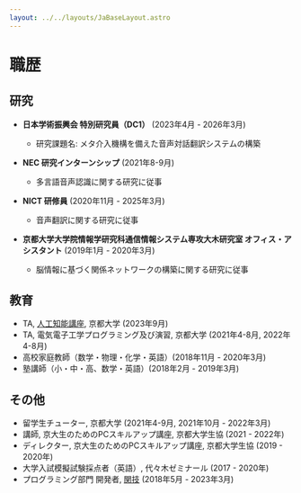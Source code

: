 ```yaml
---
layout: ../../layouts/JaBaseLayout.astro
---
```


# 職歴

## 研究

- **日本学術振興会 特別研究員（DC1）** (2023年4月 - 2026年3月)
    - 研究課題名: メタ介入機構を備えた音声対話翻訳システムの構築

- **NEC 研究インターンシップ** (2021年8-9月)
    - 多言語音声認識に関する研究に従事

- **NICT 研修員** (2020年11月 - 2025年3月)
    - 音声翻訳に関する研究に従事

- **京都大学大学院情報学研究科通信情報システム専攻大木研究室 オフィス・アシスタント** (2019年1月 - 2020年3月)
    - 脳情報に基づく関係ネットワークの構築に関する研究に従事

## 教育

- TA, [人工知能講座](https://www.kyoto-u.ac.jp/ja/event/2023-04-28), 京都大学 (2023年9月)
- TA, 電気電子工学プログラミング及び演習, 京都大学 (2021年4-8月, 2022年4-8月)
- 高校家庭教師（数学・物理・化学・英語）(2018年11月 - 2020年3月)
- 塾講師（小・中・高、数学・英語）(2018年2月 - 2019年3月)

## その他

- 留学生チューター, 京都大学 (2021年4-9月, 2021年10月 - 2022年3月)
- 講師, 京大生のためのPCスキルアップ講座, 京都大学生協 (2021 - 2022年)
- ディレクター, 京大生のためのPCスキルアップ講座, 京都大学生協 (2019 - 2020年)
- 大学入試模擬試験採点者（英語）, 代々木ゼミナール (2017 - 2020年)
- プログラミング部門 開発者, [関技](http://www.kangi3d.com/) (2018年5月 - 2023年3月)
